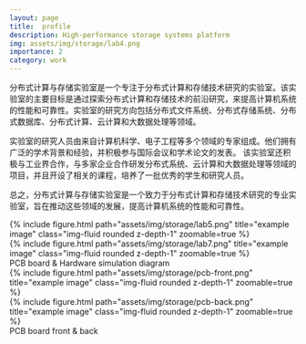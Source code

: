 ```yaml
---
layout: page
title:  profile
description: High-performance storage systems platform
img: assets/img/storage/lab4.png
importance: 2
category: work
---
```


<!-- {%- include improve.html -%} -->

分布式计算与存储实验室是一个专注于分布式计算和存储技术研究的实验室。该实验室的主要目标是通过探索分布式计算和存储技术的前沿研究，来提高计算机系统的性能和可靠性。实验室的研究方向包括分布式文件系统、分布式存储系统、分布式数据库、分布式计算、云计算和大数据处理等领域。

实验室的研究人员由来自计算机科学、电子工程等多个领域的专家组成。他们拥有广泛的学术背景和经验，并积极参与国际会议和学术论文的发表。
该实验室还积极与工业界合作，与多家企业合作研发分布式系统、云计算和大数据处理等领域的项目，并且开设了相关的课程，培养了一批优秀的学生和研究人员。

总之，分布式计算与存储实验室是一个致力于分布式计算和存储技术研究的专业实验室，旨在推动这些领域的发展，提高计算机系统的性能和可靠性。



<div class="row">
    <div class="col-sm mt-3 mt-md-0">
        {% include figure.html path="assets/img/storage/lab5.png" title="example image" class="img-fluid rounded z-depth-1" zoomable=true %}
    </div>
    <div class="col-sm mt-3 mt-md-0">
        {% include figure.html path="assets/img/storage/lab7.png" title="example image" class="img-fluid rounded z-depth-1" zoomable=true %}
    </div>
</div>
<div class="caption">
    PCB board & Hardware simulation diagram
</div>

<div class="row">
    <div class="col-sm mt-3 mt-md-0">
        {% include figure.html path="assets/img/storage/pcb-front.png" title="example image" class="img-fluid rounded z-depth-1" zoomable=true %}
    </div>
    <div class="col-sm mt-3 mt-md-0">
        {% include figure.html path="assets/img/storage/pcb-back.png" title="example image" class="img-fluid rounded z-depth-1" zoomable=true %}
    </div>
</div>
<div class="caption">
    PCB board front & back
</div>
